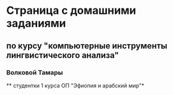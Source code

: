 # Страница с домашними заданиями 
## по курсу "компьютерные инструменты лингвистического анализа" 
### Волковой Тамары
** студентки 1 курса ОП "Эфиопия и арабский мир"*
